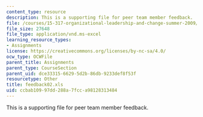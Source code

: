 ```yaml
---
content_type: resource
description: This is a supporting file for peer team member feedback.
file: /courses/15-317-organizational-leadership-and-change-summer-2009/ccbab10997dd288a7fcca98128313484_feedback02.xls
file_size: 27648
file_type: application/vnd.ms-excel
learning_resource_types:
- Assignments
license: https://creativecommons.org/licenses/by-nc-sa/4.0/
ocw_type: OCWFile
parent_title: Assignments
parent_type: CourseSection
parent_uid: dce33315-6629-5d2b-86db-9233def8f53f
resourcetype: Other
title: feedback02.xls
uid: ccbab109-97dd-288a-7fcc-a98128313484
---
```

This is a supporting file for peer team member feedback.